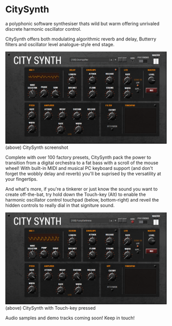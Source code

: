 # CitySynth

a polyphonic software synthesiser thats wild but warm offering unrivaled discrete harmonic oscillator control.

CitySynth offers both modulating algorithmic reverb and delay, Butterry filters and oscillator level analogue-style end stage.


![Alt text](Resources/ct_example_normal.PNG?raw=true "CitySynth screenshot")
(above) CitySynth screenshot

Complete with over 100 factory presets, CitySynth pack the power to transition from a digital orchestra to a fat bass with a scroll of the mouse wheel! With built-in MIDI and musical PC keyboard support (and don't forget the wobbly delay and reverb) you'll be suprised by the versatility at your fingertips.

And what's more, if you're a tinkerer or just know the sound you want to create off-the-bat, try hold down the Touch-key (Alt) to enable the harmonic oscillator control touchpad (below, bottom-right) and reveil the hidden controls to really dial in that signiture sound.


![Alt text](Resources/ct_example_touch.PNG?raw=true "CitySynth with Touch-key pressed")
(above) CitySynth with Touch-key pressed

Audio samples and demo tracks coming soon! Keep in touch!
